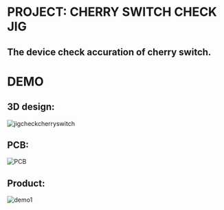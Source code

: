 # PROJECT: CHERRY SWITCH CHECK JIG
## The device check accuration of cherry switch.
# DEMO
## 3D design:
![jigcheckcherryswitch](https://github.com/user-attachments/assets/a37fe0e4-21d0-408b-8bfb-23b0f0137226)
## PCB:
![PCB](https://github.com/user-attachments/assets/0a746e6d-4dfb-4362-b639-3cd4dc81711e)
## Product:
![demo1](https://github.com/user-attachments/assets/9322c03c-8cca-4e9b-882c-16e23f2d1d76)

